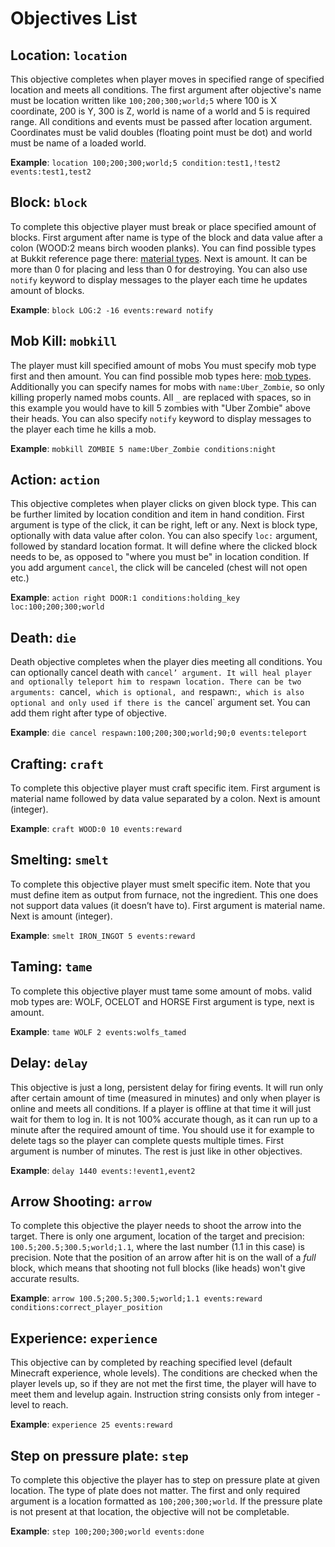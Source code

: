 # Objectives List

## Location: `location`

This objective completes when player moves in specified range of specified location and meets all conditions. The first argument after objective's name must be location written like `100;200;300;world;5` where 100 is X coordinate, 200 is Y, 300 is Z, world is name of a world and 5 is required range. All conditions and events must be passed after location argument. Coordinates must be valid doubles (floating point must be dot) and world must be name of a loaded world.

**Example**: `location 100;200;300;world;5 condition:test1,!test2 events:test1,test2`

## Block: `block`

To complete this objective player must break or place specified amount of blocks. First argument after name is type of the block and data value after a colon (WOOD:2 means birch wooden planks). You can find possible types at Bukkit reference page there: [material types](https://hub.spigotmc.org/javadocs/spigot/org/bukkit/Material.html). Next is amount. It can be more than 0 for placing and less than 0 for destroying. You can also use `notify` keyword to display messages to the player each time he updates amount of blocks.

**Example**: `block LOG:2 -16 events:reward notify`

## Mob Kill: `mobkill`

The player must kill specified amount of mobs You must specify mob type first and then amount. You can find possible mob types here: [mob types](https://hub.spigotmc.org/javadocs/spigot/org/bukkit/entity/EntityType.html). Additionally you can specify names for mobs with `name:Uber_Zombie`, so only killing properly named mobs counts. All `_` are replaced with spaces, so in this example you would have to kill 5 zombies with "Uber Zombie" above their heads. You can also specify `notify` keyword to display messages to the player each time he kills a mob.

**Example**: `mobkill ZOMBIE 5 name:Uber_Zombie conditions:night`

## Action: `action`

This objective completes when player clicks on given block type. This can be further limited by location condition and item in hand condition. First argument is type of the click, it can be right, left or any. Next is block type, optionally with data value after colon. You can also specify `loc:` argument, followed by standard location format. It will define where the clicked block needs to be, as opposed to "where you must be" in location condition. If you add argument `cancel`, the click will be canceled (chest will not open etc.)

**Example**: `action right DOOR:1 conditions:holding_key loc:100;200;300;world`

## Death: `die`

Death objective completes when the player dies meeting all conditions. You can optionally cancel death with `cancel’ argument. It will heal player and optionally teleport him to respawn location. There can be two arguments: `cancel`, which is optional, and `respawn:`, which is also optional and only used if there is the `cancel` argument set. You can add them right after type of objective.

**Example**: `die cancel respawn:100;200;300;world;90;0 events:teleport`

## Crafting: `craft`

To complete this objective player must craft specific item. First argument is material name followed by data value separated by a colon. Next is amount (integer).

**Example**: `craft WOOD:0 10 events:reward`

## Smelting: `smelt`

To complete this objective player must smelt specific item. Note that you must define item as output from furnace, not the ingredient. This one does not support data values (it doesn’t have to). First argument is material name. Next is amount (integer).

**Example**: `smelt IRON_INGOT 5 events:reward`

## Taming: `tame`

To complete this objective player must tame some amount of mobs. valid mob types are: WOLF, OCELOT and HORSE First argument is type, next is amount.

**Example**: `tame WOLF 2 events:wolfs_tamed`

## Delay: `delay`

This objective is just a long, persistent delay for firing events. It will run only after certain amount of time (measured in minutes) and only when player is online and meets all conditions. If a player is offline at that time it will just wait for them to log in. It is not 100% accurate though, as it can run up to a minute after the required amount of time. You should use it for example to delete tags so the player can complete quests multiple times. First argument is number of minutes. The rest is just like in other objectives.

**Example**: `delay 1440 events:!event1,event2`

## Arrow Shooting: `arrow`

To complete this objective the player needs to shoot the arrow into the target. There is only one argument, location of the target and precision: `100.5;200.5;300.5;world;1.1`, where the last number (1.1 in this case) is precision. Note that the position of an arrow after hit is on the wall of a _full_ block, which means that shooting not full blocks (like heads) won't give accurate results.

**Example**: `arrow 100.5;200.5;300.5;world;1.1 events:reward conditions:correct_player_position`

## Experience: `experience`

This objective can by completed by reaching specified level (default Minecraft experience, whole levels). The conditions are checked when the player levels up, so if they are not met the first time, the player will have to meet them and levelup again. Instruction string consists only from integer - level to reach.

**Example**: `experience 25 events:reward`

## Step on pressure plate: `step`

To complete this objective the player has to step on pressure plate at given location. The type of plate does not matter. The first and only required argument is a location formatted as `100;200;300;world`. If the pressure plate is not present at that location, the objective will not be completable.

**Example**: `step 100;200;300;world events:done`
